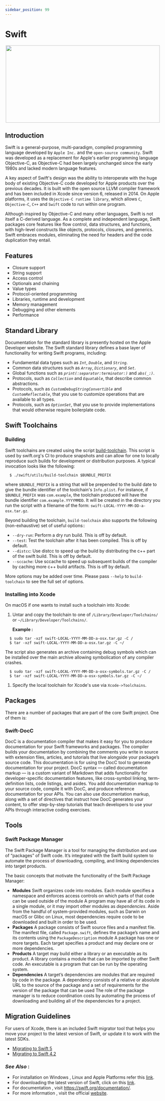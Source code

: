 ```yaml
---
sidebar_position: 99
---
```


# Swift

<p align="center">
 <img src="https://photos5.appleinsider.com/archive/gallery/13166-7654-9e83df6d3263322a35592263a22bc0d8b54d1483_large_2x-l.jpg" height="250" width="500" />
</p>


## Introduction

Swift is a general-purpose, multi-paradigm, compiled programming language developed by `Apple Inc.` and the `open-source community`. Swift was developed as a replacement for Apple's earlier programming language Objective-C, as Objective-C had been largely unchanged since the early 1980s and lacked modern language features. 

A key aspect of Swift's design was the ability to interoperate with the huge body of existing Objective-C code developed for Apple products over the previous decades. It is built with the open source LLVM compiler framework and has been included in Xcode since version 6, released in 2014. On Apple platforms, it uses the `Objective-C runtime library`, which allows `C`, `Objective-C`, `C++` and `Swift` code to run within one program.

Although inspired by Objective-C and many other languages, Swift is not itself a C-derived language. As a complete and independent language, Swift packages core features like flow control, data structures, and functions, with high-level constructs like objects, protocols, closures, and generics. Swift embraces modules, eliminating the need for headers and the code duplication they entail.


## Features

- Closure support
- String support
- Access control
- Optionals and chaining
- Value types
- Protocol-oriented programming
- Libraries, runtime and development
- Memory management
- Debugging and other elements
- Performance


## Standard Library

Documentation for the standard library is presently hosted on the Apple Developer website. The Swift standard library defines a base layer of functionality for writing Swift programs, including:
- Fundamental data types such as _`Int`_, _`Double`_, and _`String`_.
- Common data structures such as _`Array`_, _`Dictionary`_, and _`Set`_.
- Global functions such as _`print(:separator:terminator:)`_ and _`abs(_:)`_.
- Protocols, such as _`Collection`_ and _`Equatable`_, that describe common abstractions.
- Protocols, such as _`CustomDebugStringConvertible`_ and _`CustomReflectable`_, that you use to customize operations that are available to all types.
- Protocols, such as _`OptionSet`_, that you use to provide implementations that would otherwise require boilerplate code.


## Swift Toolchains

### Building

Swift toolchains are created using the script
[build-toolchain](https://github.com/apple/swift/blob/main/utils/build-toolchain). This
script is used by swift.org's CI to produce snapshots and can allow for one to
locally reproduce such builds for development or distribution purposes. A typical 
invocation looks like the following:

```
  $ ./swift/utils/build-toolchain $BUNDLE_PREFIX
```

where `$BUNDLE_PREFIX` is a string that will be prepended to the build 
date to give the bundle identifier of the toolchain's `Info.plist`. For 
instance, if `$BUNDLE_PREFIX` was `com.example`, the toolchain 
produced will have the bundle identifier `com.example.YYYYMMDD`. It 
will be created in the directory you run the script with a filename 
of the form: `swift-LOCAL-YYYY-MM-DD-a-osx.tar.gz`.

Beyond building the toolchain, `build-toolchain` also supports the 
following (non-exhaustive) set of useful options::

- `--dry-run`: Perform a dry run build. This is off by default.
- `--test`: Test the toolchain after it has been compiled. This is off by default.
- `--distcc`: Use distcc to speed up the build by distributing the c++ part of
  the swift build. This is off by default.
- `--sccache`: Use sccache to speed up subsequent builds of the compiler by
  caching more c++ build artifacts. This is off by default.

More options may be added over time. Please pass `--help` to
`build-toolchain` to see the full set of options.


### Installing into Xcode

On macOS if one wants to install such a toolchain into Xcode:

1. Untar and copy the toolchain to one of `/Library/Developer/Toolchains/` or
   `~/Library/Developer/Toolchains/`.
   
   __Example :__

```
  $ sudo tar -xzf swift-LOCAL-YYYY-MM-DD-a-osx.tar.gz -C /
  $ tar -xzf swift-LOCAL-YYYY-MM-DD-a-osx.tar.gz -C ~/
```

The script also generates an archive containing debug symbols which
can be installed over the main archive allowing symbolication of any
compiler crashes.

```
  $ sudo tar -xzf swift-LOCAL-YYYY-MM-DD-a-osx-symbols.tar.gz -C /
  $ tar -xzf swift-LOCAL-YYYY-MM-DD-a-osx-symbols.tar.gz -C ~/
```

1. Specify the local toolchain for Xcode's use via `Xcode->Toolchains`.


## Packages

There are a number of packages that are part of the core Swift project. One of them is:

### __Swift-DocC__

DocC is a documentation compiler that makes it easy for you to produce documentation for your Swift frameworks and packages. The compiler builds your documentation by combining the comments you write in source with extension files, articles, and tutorials that live alongside your package’s source code. This documentation is for using the DocC tool to generate documentation for your project.
DocC syntax — called documentation markup — is a custom variant of Markdown that adds functionality for developer-specific documentation features, like cross-symbol linking, term-definition lists, code listings, and asides. You add documentation markup to your source code, compile it with DocC, and produce reference documentation for your APIs. You can also use documentation markup, along with a set of directives that instruct how DocC generates your content, to offer step-by-step tutorials that teach developers to use your APIs through interactive coding exercises.


## Tools

### __Swift Package Manager__

The Swift Package Manager is a tool for managing the distribution and use of “packages” of Swift code. It’s integrated with the Swift build system to automate the process of downloading, compiling, and linking dependencies into target products.

The basic concepts that motivate the functionality of the Swift Package Manager:
- __Modules__
Swift organizes code into modules. Each module specifies a namespace and enforces access controls on which parts of that code can be used outside of the module
A program may have all of its code in a single module, or it may import other modules as _dependencies_. Aside from the handful of system-provided modules, such as Darwin on macOS or Glibc on Linux, most dependencies require code to be downloaded and built in order to be used.
- __Packages__
A package consists of Swift source files and a manifest file. The manifest file, called `Package.swift`, defines the package’s name and its contents using the `PackageDescription` module
A package has one or more targets. Each target specifies a product and may declare one or more dependencies.
- __Products__
A target may build either a library or an executable as its product. A library contains a module that can be imported by other Swift code. An executable is a program that can be run by the operating system.
- __Dependencies__
A target’s dependencies are modules that are required by code in the package. A dependency consists of a relative or absolute URL to the source of the package and a set of requirements for the version of the package that can be used
The role of the package manager is to reduce coordination costs by automating the process of downloading and building all of the dependencies for a project.


## Migration Guidelines

For users of Xcode, there is an included Swift migrator tool that helps you move your project to the latest version of Swift, or update it to work with the latest SDKs.
- [Migrating to Swift 5](https://swift.org/migration-guide-swift5/)
- [Migrating to Swift 4.2](https://swift.org/migration-guide-swift4.2/)


### _See Also_ :

- For installation on Windows , Linux and Apple Platforms refer this [link](https://swift.org/getting-started/#installing-swift).
- For downloading the latest version of Swift, click on this [link](https://swift.org/download/).
- For documentation , visit https://swift.org/documentation/.
- For more information , visit the official [website](https://swift.org/).
